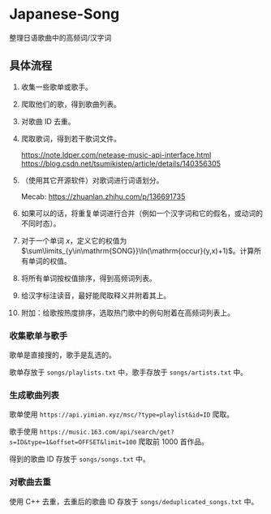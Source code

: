 # Japanese-Song
整理日语歌曲中的高频词/汉字词

## 具体流程

1. 收集一些歌单或歌手。
1. 爬取他们的歌，得到歌曲列表。
1. 对歌曲 ID 去重。
1. 爬取歌词，得到若干歌词文件。

	https://note.ldper.com/netease-music-api-interface.html
	https://blog.csdn.net/tsumikistep/article/details/140356305

1. （使用其它开源软件）对歌词进行词语划分。

    Mecab: https://zhuanlan.zhihu.com/p/136691735

1. 如果可以的话，将重复单词进行合并（例如一个汉字词和它的假名，或动词的不同时态）。
1. 对于一个单词 $x$，定义它的权值为 $\sum\limits_{y\in\mathrm{SONG}}\ln(\mathrm{occur}(y,x)+1)$。计算所有单词的权值。
1. 将所有单词按权值排序，得到高频词列表。
1. 给汉字标注读音，最好能爬取释义并附着其上。
1. 附加：给歌按热度排序，选取热门歌中的例句附着在高频词列表上。

### 收集歌单与歌手

歌单是直接搜的，歌手是乱选的。

歌单存放于 `songs/playlists.txt` 中，歌手存放于 `songs/artists.txt` 中。

### 生成歌曲列表

歌单使用 `https://api.yimian.xyz/msc/?type=playlist&id=ID` 爬取。

歌手使用 `https://music.163.com/api/search/get?s=ID&type=1&offset=OFFSET&limit=100` 爬取前 $1000$ 首作品。

得到的歌曲 ID 存放于 `songs/songs.txt` 中。

### 对歌曲去重

使用 C++ 去重，去重后的歌曲 ID 存放于 `songs/deduplicated_songs.txt` 中。